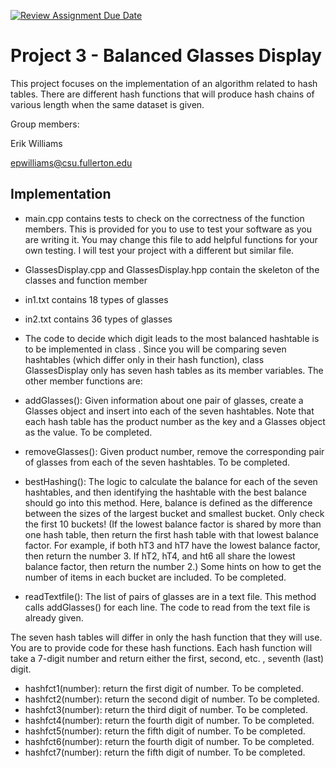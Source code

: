 [![Review Assignment Due Date](https://classroom.github.com/assets/deadline-readme-button-24ddc0f5d75046c5622901739e7c5dd533143b0c8e959d652212380cedb1ea36.svg)](https://classroom.github.com/a/6eDWscw1)

# Project 3 - Balanced Glasses Display

This project focuses on the implementation of an algorithm related to hash tables. There are different hash functions that will produce hash chains of various length when the same dataset is given.

Group members:

Erik Williams

epwilliams@csu.fullerton.edu

## Implementation

- main.cpp contains tests to check on the correctness of the function members. This is provided for you to use to test your software as you are writing it. You may change this file to add helpful functions for your own testing. I will test your project with a different but similar file.

- GlassesDisplay.cpp and GlassesDisplay.hpp contain the skeleton of the classes and function member

- in1.txt contains 18 types of glasses
- in2.txt contains 36 types of glasses

- The code to decide which digit leads to the most balanced hashtable is to be implemented in class . Since you will be comparing seven hashtables (which differ only in their hash function), class GlassesDisplay only has seven hash tables as its member variables. The other member functions are:

- addGlasses(): Given information about one pair of glasses, create a Glasses object and insert into each of the seven hashtables. Note that each hash table has the product number as the key and a Glasses object as the value. To be completed.

- removeGlasses(): Given product number, remove the corresponding pair of glasses from each of the seven hashtables. To be completed.

- bestHashing(): The logic to calculate the balance for each of the seven hashtables, and then identifying the hashtable with the best balance should go into this method. Here, balance is defined as the difference between the sizes of the largest bucket and smallest bucket. Only check the first 10 buckets! (If the lowest balance factor is shared by more than one hash table, then return the first hash table with that lowest balance factor. For example, if both hT3 and hT7 have the lowest balance factor, then return the number 3. If hT2, hT4, and ht6 all share the lowest balance factor, then return the number 2.) Some hints on how to get the number of items in each bucket are included. To be completed.

- readTextfile(): The list of pairs of glasses are in a text file. This method calls addGlasses() for each line. The code to read from the text file is already given.

The seven hash tables will differ in only the hash function that they will use. You are to provide code for these hash functions. Each hash function will take a 7-digit number and return either the first, second, etc. , seventh (last) digit.

- hashfct1(number): return the first digit of number. To be completed.
- hashfct2(number): return the second digit of number. To be completed.
- hashfct3(number): return the third digit of number. To be completed.
- hashfct4(number): return the fourth digit of number. To be completed.
- hashfct5(number): return the fifth digit of number. To be completed.
- hashfct6(number): return the fourth digit of number. To be completed.
- hashfct7(number): return the fifth digit of number. To be completed.
